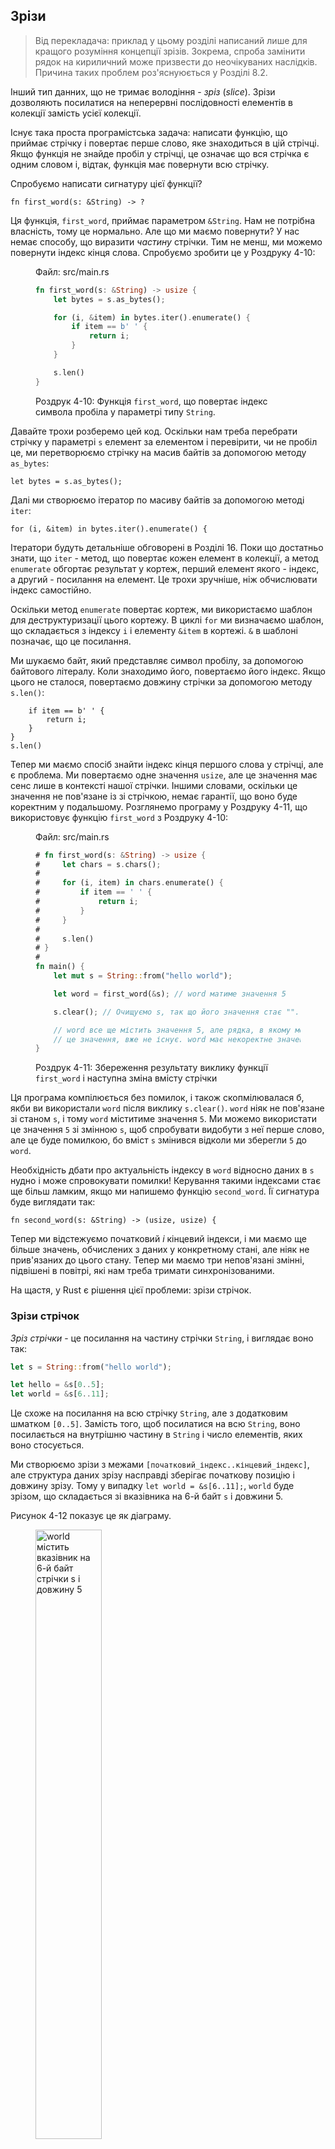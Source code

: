 ## Зрізи

> Від перекладача: приклад у цьому розділі написаний лише для кращого розуміння
> концепції зрізів. Зокрема, спроба замінити рядок на кириличний може призвести
> до неочікуваних наслідків. Причина таких проблем роз'яснуюється у Розділі 8.2.

Інший тип данних, що не тримає володіння - *зріз* (*slice*). Зрізи дозволяють 
посилатися на неперервні послідовності елементів в колекції замість усієї 
колекції.

Існує така проста програмістська задача: написати функцію, що приймає стрічку
і повертає перше слово, яке знаходиться в цій стрічці. Якщо функція не знайде 
пробіл у стрічці, це означає що вся стрічка є одним словом і, відтак, функція
має повернути всю стрічку.

Спробуємо написати сигнатуру цієї функції?

```rust,ignore
fn first_word(s: &String) -> ?
```

Ця функція, `first_word`, приймає параметром `&String`. Нам не потрібна 
власність, тому це нормально. Але що ми маємо повернути? У нас немає способу,
що виразити *частину* стрічки. Тим не менш, ми можемо повернути індекс кінця
слова. Спробуємо зробити це у Роздруку 4-10:

<figure>
<span class="filename">Файл: src/main.rs</span>

```rust
fn first_word(s: &String) -> usize {
    let bytes = s.as_bytes();

    for (i, &item) in bytes.iter().enumerate() {
        if item == b' ' {
            return i;
        }
    }

    s.len()
}
```

<figcaption>

Роздрук 4-10: Функція `first_word`, що повертає індекс символа пробіла 
у параметрі типу `String`.

</figcaption>
</figure>

Давайте трохи розберемо цей код. Оскільки нам треба перебрати стрічку у 
параметрі `s` елемент за елементом і перевірити, чи не пробіл це, ми 
перетворюємо стрічку на масив байтів за допомогою методу `as_bytes`:

```rust,ignore
let bytes = s.as_bytes();
```

Далі ми створюємо ітератор по масиву байтів за допомогою методі `iter`:

```rust,ignore
for (i, &item) in bytes.iter().enumerate() {
```

Ітератори будуть детальніше обговорені в Розділі 16. Поки що достатньо знати, 
що `iter` - метод, що повертає кожен елемент в колекції, а метод `enumerate` 
обгортає результат у кортеж, перший елемент якого - індекс, а другий - посилання
на елемент. Це трохи зручніше, ніж обчислювати індекс самостійно.

Оскільки метод `enumerate` повертає кортеж, ми використаємо шаблон для деструктуризації цього кортежу. В циклі `for` ми визначаємо шаблон, що 
складається з індексу `i` і елементу `&item` в кортежі. `&` в шаблоні позначає,
що це посилання.

Ми шукаємо байт, який представляє символ пробілу, за допомогою байтового 
літералу. Коли знаходимо його, повертаємо його індекс. Якщо цього не сталося, 
повертаємо довжину стрічки за допомогою методу `s.len()`:

```rust,ignore
    if item == b' ' {
        return i;
    }
}
s.len()
```

Тепер ми маємо спосіб знайти індекс кінця першого слова у стрічці, але є 
проблема. Ми повертаємо одне значення `usize`, але це значення має сенс лише в 
контексті нашої стрічки. Іншими словами, оскільки це значення не пов'язане із зі 
стрічкою, немає гарантії, що воно буде коректним у подальшому. Розглянемо 
програму у Роздруку 4-11, що використовує функцію `first_word` з Роздруку 4-10:

<figure>
<span class="filename">Файл: src/main.rs</span>

```rust
# fn first_word(s: &String) -> usize {
#     let chars = s.chars();
#
#     for (i, item) in chars.enumerate() {
#         if item == ' ' {
#             return i;
#         }
#     }
#
#     s.len()
# }
#
fn main() {
    let mut s = String::from("hello world");

    let word = first_word(&s); // word матиме значення 5

    s.clear(); // Очищуємо s, так що його значення стає "".

    // word все ще містить значення 5, але рядка, в якому можна використати
    // це значення, вже не існує. word має некоректне значення!
}
```

<figcaption>

Роздрук 4-11: Збереження результату виклику функції `first_word` і наступна 
зміна вмісту стрічки

</figcaption>
</figure>

Ця програма компілюється без помилок, і також скопмілювалася б, якби ви 
використали `word` після виклику `s.clear()`. `word` ніяк не пов'язане зі станом
`s`, і тому `word` міститиме значення `5`. Ми можемо використати це значення `5` зі змінною `s`, щоб спробувати видобути з неї перше слово, але це буде помилкою,
бо вміст `s` змінився відколи ми зберегли `5` до `word`.

Необхідність дбати про актуальність індексу в `word` відносно даних в `s` нудно 
і може спровокувати помилки! Керування такими індексами стає ще більш ламким,
якщо ми напишемо функцію `second_word`. Її сигнатура буде виглядати так:

```rust,ignore
fn second_word(s: &String) -> (usize, usize) {
```

Тепер ми відстежуємо початковий *і* кінцевий індекси, і ми маємо ще більше 
значень, обчислених з даних у конкретному стані, але ніяк не прив'язаних до 
цього стану. Тепер ми маємо три непов'язані змінні, підвішені в повітрі, які нам
треба тримати синхронізованими.

На щастя, у Rust є рішення цієї проблеми: зрізи стрічок.

### Зрізи стрічок

*Зріз стрічки* - це посилання на частину стрічки `String`, і виглядає воно так:

```rust
let s = String::from("hello world");

let hello = &s[0..5];
let world = &s[6..11];
```

Це схоже на посилання на всю стрічку `String`, але з додатковим шматком 
`[0..5]`. Замість того, щоб посилатися на всю `String`, воно посилається на 
внутрішню частину в `String` і число елементів, яких воно стосується.

Ми створюємо зрізи з межами `[початковий_індекс..кінцевий_індекс]`, але 
структура даних зрізу насправді зберігає початкову позицію і довжину зрізу. Тому
у випадку `let world = &s[6..11];`, `world` буде зрізом, що складається зі вказівника на 6-й байт `s` і довжини 5.

Рисунок 4-12 показує це як діаграму.

<figure>
<img alt="world містить вказівник на 6-й байт стрічки s і довжину 5" src="img/trpl04-06.svg" class="center" style="width: 50%;" />

<figcaption>

Рисунок 4-12: зріз стрічки, що посилається на частину `String`.

</figcaption>
</figure>

Синтаксис меж `..` у Rust дозволяє, якщо ви хочете почати зріз на початковому
індексі (нуль), пропустити значення перед крапками. Іншими словами, ці рядки
тотожні:

```rust
let s = String::from("hello");

let slice = &s[0..2];
let slice = &s[..2];
```

Так само якщо ваш зріз включає останній байт стрічки, ви можете пропустити 
останнє число. Таким чином, ці рядки також тотжні:

```rust
let s = String::from("hello");

let len = s.len();

let slice = &s[3..len];
let slice = &s[3..];
```

Також можна пропустити обидва значення, щоб взяти зріз з усієї стрічки. Це також
тотожні рядки:

```rust
let s = String::from("hello");

let len = s.len();

let slice = &s[0..len];
let slice = &s[..];
```

Озброєні цими знаннями, перепишемо `first_word`, щоб вона повертала зріз. Тип, 
що позначає зріз стрічки, записується як `&str`:

<span class="filename">Файл: src/main.rs</span>

```rust
fn first_word(s: &String) -> &str {
    let bytes = s.as_bytes();

    for (i, &item) in bytes.iter().enumerate() {
        if item == b' ' {
            return &s[0..i];
        }
    }

    &s[..]
}
```

Ми отримуємо індекс кінця слова тим же чином, що й у Роздруку 4-10, пошуком
першого стрічного пробілу. Коли ми знаходимо пробіл, ми повертаємо зріз стрічки
за допомогою початку стрічки і індексу знайденого пробілу як початкового і кінцевого індексів.

Тепер при виклику `first_word` ми отримаємо одне значення, пов'язане з даними.
Значення складається з посилання на початкову точку зрізу і кількість елементів
у зрізі.

Повернення зрізу також спрацює для функції `second_word`:

```rust,ignore
fn second_word(s: &String) -> &str {
```

Тепер ми маємо нехитрий API, з яким значно складніше потрапити в халепу, 
оскільки компілятор забезпечіть коректність посилань на стрічку. Пам'ятаєте помилку в програмі з Роздруку 4-11, коли ми мали індекс кінця першого слова, але
очистили стрічку, чим зробили наш індекс некоректним? Цей код мав логічну 
помилку, але не призводив до жодних негайних помилок. Проблеми з'явилися б
надалі, якби ми спробували використовувати індекс першого слова з пустою стрічкою. Зрізи унеможливлюють цю помилку і дають знати про проблему в коді 
значно раніше. Використання зрізової версії `first_word` призведе до помилки
під час компіляції:

<span class="filename">Файл: src/main.rs</span>

```rust,ignore
fn main() {
    let mut s = String::from("hello world");

    let word = first_word(&s);

    s.clear(); // Помилка!
}
```

Ось текст помилки компілятора:

```text
17:6 error: cannot borrow `s` as mutable because it is also borrowed as
            immutable [E0502]
    s.clear(); // Error!
    ^
15:29 note: previous borrow of `s` occurs here; the immutable borrow prevents
            subsequent moves or mutable borrows of `s` until the borrow ends
    let word = first_word(&s);
                           ^
18:2 note: previous borrow ends here
fn main() {

}
^
```

Пригадаємо, що за правилами позичання, якщо ми маємо стале посилання на щось,
ми не можемо робити нестале посилання на це ж. Оскільки `clear` має скоротити 
стрічку, він намагається взяти нестале посилання - невдало. Rust не тільки 
робить наш API простішим у використанні, а ще й усуває під час компіляції цілий клас помилок!

#### Стрічкові літерали є зрізами

Згадайте, що ми говорили про стрічкові літерали, збережені у двійковому файлі. 
Оскільки тепер ми вже знаємо про зрізи, ми можемо як слід зрозуміти стрічкові
літерали:

```rust
let s = "Hello, world!";
```

Типом `s` є `&str`: це зріз, що вказує на конкретне місце в двійковому файлі. Це
також є причиною, чому стрічкові літерали є сталими; `&str` є сталим посиланням.

#### Стрічкові зрізи як параметри

Знання того, що можна брати зрізи літералів і `String` веде нас до ще одного
поліпшення `first_word`. Її сигнатура наразі така:

```rust,ignore
fn first_word(s: &String) -> &str {
```

Більш досвідчений растацеанин напише замість цього такий рядок, бо він дозволяє
нам використовувати одну й ту саму функцію і для `String` і для `&str`:

```rust,ignore
fn first_word(s: &str) -> &str {
```

Якшр у нас є стрічковий зріз, ми можемо передати його прямо. Якщо у нас є 
`String`, ми можемо передати зріз з усією стрічкою. Визначення функції, що 
приймає стрічковий зріз замість посилання на стрічку робить наш API більш загальним і корисним без втрати функціональності:

<span class="filename">Файл: src/main.rs</span>

```rust
# fn first_word(s: &str) -> &str {
#     let bytes = s.as_bytes();
#
#     for (i, &item) in bytes.iter().enumerate() {
#         if item == b' ' {
#             return &s[0..i];
#         }
#     }
#
#     &s[..]
# }
fn main() {
    let my_string = String::from("hello world");

    // first_word працює зі зрізами `String`а
    let word = first_word(&my_string[..]);

    let my_string_literal = "hello world";

    // first_word працює зі зрізами стрічкових літералів
    let word = first_word(&my_string_literal[..]);

    // оскільки стрічкові літерали *є* стрічковими зрізами
    // це також працює, без синтаксису зрізів!
    let word = first_word(my_string_literal);
}
```

### Інші зрізи

Стрічкові зрізи, як можна зрозуміти, пов'язані зі стрічками. Але є також і більш 
загальний тип зрізів. Розглянемо такий масив:

```rust
let a = [1, 2, 3, 4, 5];
```

Так само, як ми можемо захотіти звернутися до частини стрічки, ми можемо 
захотіти звернутися до частини масиву і зробити так:

```rust
let a = [1, 2, 3, 4, 5];

let slice = &a[1..3];
```

Цей зріз має тип `&[i32]`. Він працює тим же чином, що й стрічкові зрізи, 
зберігаючи посилання на перший елемент і довжину. Цей тип зрізів можна 
використовувати для всіх інших видів колекцій. Ми поговоримо про ці колекції детальніше, коли будемо обговорювати вектори в Розділі 8.

## Висновки

Концепції власності, позичання, і зрізів - це те, що гарантує безпеку роботи із
пам'яттю в програмах на Rust під час компіляції. Мова Rust надає вам контроль 
над використанням пам'яті так само, як і інші системні мови програмування, але
те, що наявність власника даних автоматично призводить до очищення даних, коли
власник виходить з області видимості, означає, що вам не треба писати і відлагоджувати додатковий код, щоб отримати цей контроль.

Власність впливає на те, як працює велика кількість інших частин Rust, тому ми
говоритимемо про ці концепції і надалі у цій книзі. Перейдемо далі до наступного
розділу і поглянемо на групування частинок даних докупи в структури `struct`.

